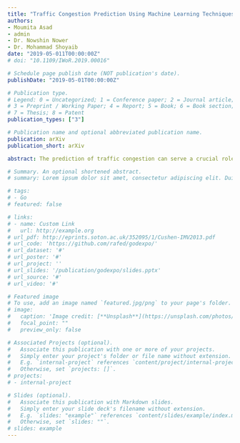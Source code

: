 ```yaml
---
title: "Traffic Congestion Prediction Using Machine Learning Techniques"
authors:
- Moumita Asad
- admin
- Dr. Nowshin Nower
- Dr. Mohammad Shoyaib
date: "2019-05-011T00:00:00Z"
# doi: "10.1109/IWoR.2019.00016"

# Schedule page publish date (NOT publication's date).
publishDate: "2019-05-01T00:00:00Z"

# Publication type.
# Legend: 0 = Uncategorized; 1 = Conference paper; 2 = Journal article;
# 3 = Preprint / Working Paper; 4 = Report; 5 = Book; 6 = Book section;
# 7 = Thesis; 8 = Patent
publication_types: ["3"]

# Publication name and optional abbreviated publication name.
publication: arXiv
publication_short: arXiv

abstract: The prediction of traffic congestion can serve a crucial role in making future decisions. Although many studies have been conducted regarding congestion, most of these could not cover all the important factors (e.g., weather conditions). We proposed a prediction model for the traffic congestion that can predict congestion based on day, time and several weather data (e.g., temperature, humidity). To evaluate our model, it has been tested against the traffic data of New Delhi. With this model, congestion of a road can be predicted one week ahead with an average RMSE of 1.12. Therefore, this model can be used to take preventive measure beforehand.

# Summary. An optional shortened abstract.
# summary: Lorem ipsum dolor sit amet, consectetur adipiscing elit. Duis posuere tellus ac convallis placerat. Proin tincidunt magna sed ex sollicitudin condimentum.

# tags:
# - Go
# featured: false

# links:
# - name: Custom Link
#   url: http://example.org
# url_pdf: http://eprints.soton.ac.uk/352095/1/Cushen-IMV2013.pdf
# url_code: 'https://github.com/rafed/godexpo/'
# url_dataset: '#'
# url_poster: '#'
# url_project: ''
# url_slides: '/publication/godexpo/slides.pptx'
# url_source: '#'
# url_video: '#'

# Featured image
# To use, add an image named `featured.jpg/png` to your page's folder. 
# image:
#   caption: 'Image credit: [**Unsplash**](https://unsplash.com/photos/pLCdAaMFLTE)'
#   focal_point: ""
#   preview_only: false

# Associated Projects (optional).
#   Associate this publication with one or more of your projects.
#   Simply enter your project's folder or file name without extension.
#   E.g. `internal-project` references `content/project/internal-project/index.md`.
#   Otherwise, set `projects: []`.
# projects:
# - internal-project

# Slides (optional).
#   Associate this publication with Markdown slides.
#   Simply enter your slide deck's filename without extension.
#   E.g. `slides: "example"` references `content/slides/example/index.md`.
#   Otherwise, set `slides: ""`.
# slides: example
---
```


<!-- {{% callout note %}}
Click the *Cite* button above to demo the feature to enable visitors to import publication metadata into their reference management software.
{{% /callout %}} -->

<!-- {{% callout note %}}
Create your slides in Markdown - click the *Slides* button to check out the example.
{{% /callout %}} -->

<!-- Supplementary notes can be added here, including [code, math, and images](https://wowchemy.com/docs/writing-markdown-latex/). -->
